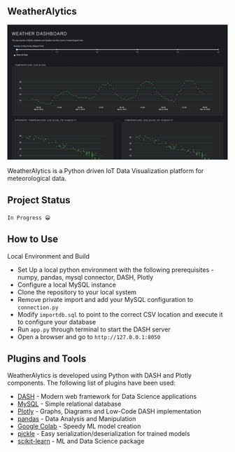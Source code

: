 ## WeatherAlytics

![](assets/Screenshot.png)

WeatherAlytics is a Python driven IoT Data Visualization platform for meteorological data.

## Project Status

`In Progress 😀`

## How to Use

Local Environment and Build
- Set Up a local python environment with the following prerequisites - numpy, pandas, mysql connector, DASH, Plotly
- Configure a local MySQL instance
- Clone the repository to your local system
- Remove private import and add your MySQL configuration to `connection.py`
- Modify `importdb.sql` to point to the correct CSV location and execute it to configure your database
- Run `app.py` through terminal to start the DASH server
- Open a browser and go to `http://127.0.0.1:8050`

## Plugins and Tools

WeatherAlytics is developed using Python with DASH and Plotly components. The following list of plugins have been used:

- [DASH](https://pypi.org/project/dash/) - Modern web framework for Data Science applications
- [MySQL](https://www.mysql.com) - Simple relational database
- [Plotly](https://plotly.com) - Graphs, Diagrams and Low-Code DASH implementation
- [pandas](https://pandas.pydata.org) - Data Analysis and Manipulation
- [Google Colab](https://colab.research.google.com/) - Speedy ML model creation
- [pickle](https://docs.python.org/3/library/pickle.html) - Easy serialization/deserialization for trained models
- [scikit-learn](https://scikit-learn.org/stable/) - ML and Data Science package